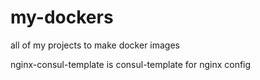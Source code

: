 # my-dockers
all of my projects to make docker images

nginx-consul-template is consul-template for nginx config

